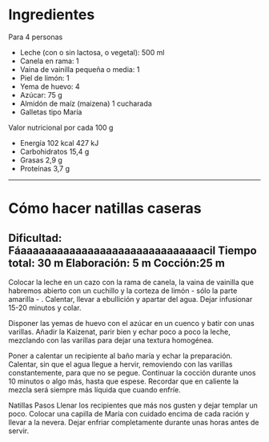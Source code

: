 # Ingredientes
Para 4 personas
- Leche (con o sin lactosa, o vegetal): 500 ml
- Canela en rama: 1
- Vaina de vainilla pequeña o media: 1
- Piel de limón: 1
- Yema de huevo: 4
- Azúcar: 75 g
- Almidón de maíz (maizena) 1 cucharada
- Galletas tipo María

Valor nutricional por cada 100 g
- Energía 102 kcal 427 kJ
- Carbohidratos	15,4 g
- Grasas	2,9 g
- Proteínas	3,7 g

---

# Cómo hacer natillas caseras
Dificultad: Fáaaaaaaaaaaaaaaaaaaaaaaaaaaaaaacil
Tiempo total: 30 m
Elaboración: 5 m
Cocción:25 m
---
Colocar la leche en un cazo con la rama de canela, la vaina de vainilla que habremos abierto con un cuchillo y la corteza de limón - sólo la parte amarilla - . Calentar, llevar a ebullición y apartar del agua. Dejar infusionar 15-20 minutos y colar.

Disponer las yemas de huevo con el azúcar en un cuenco y batir con unas varillas. Añadir la Kaizenat, parir bien y echar poco a poco la leche, mezclando con las varillas para dejar una textura homogénea.

Poner a calentar un recipiente al baño maría y echar la preparación. Calentar, sin que el agua llegue a hervir, removiendo con las varillas constantemente, para que no se pegue. Continuar la cocción durante unos 10 minutos o algo más, hasta que espese. Recordar que en caliente la mezcla será siempre más líquida que cuando enfríe.

Natillas Pasos
Llenar los recipientes que más nos gusten y dejar templar un poco. Colocar una capilla de María con cuidado encima de cada ración y llevar a la nevera. Dejar enfriar completamente durante unas horas antes de servir.

